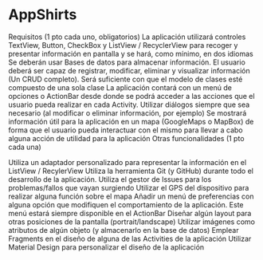 # AppShirts
Requisitos (1 pto cada uno, obligatorios)
La aplicación utilizará controles TextView, Button, CheckBox y ListView / RecyclerView para recoger y presentar información en pantalla y se hará, como mínimo, en dos idiomas
Se deberán usar Bases de datos para almacenar información. El usuario deberá ser capaz de registrar, modificar, eliminar y visualizar información (Un CRUD completo). Será suficiente con que el modelo de clases esté compuesto de una sola clase
La aplicación contará con un menú de opciones o ActionBar desde donde se podrá acceder a las acciones que el usuario pueda realizar en cada Activity. 
Utilizar diálogos siempre que sea necesario (al modificar o eliminar información, por ejemplo)
Se mostrará información útil para la aplicación en un mapa (GoogleMaps o MapBox) de forma que el usuario pueda interactuar con el mismo para llevar a cabo alguna acción de utilidad para la aplicación
Otras funcionalidades (1 pto cada una)

Utiliza un adaptador personalizado para representar la información en el ListView / RecylerView
Utiliza la herramienta Git (y GitHub) durante todo el desarrollo de la aplicación. Utiliza el gestor de Issues para los problemas/fallos que vayan surgiendo
Utilizar el GPS del dispositivo para realizar alguna función sobre el mapa
Añadir un menú de preferencias con alguna opción que modifiquen el comportamiento de la aplicación. Este menú estará siempre disponible en el ActionBar
Diseñar algún layout para otras posiciones de la pantalla (portrait/landscape)
Utilizar imágenes como atributos de algún objeto (y almacenarlo en la base de datos)
Emplear Fragments en el diseño de alguna de las Activities de la aplicación
Utilizar Material Design para personalizar el diseño de la aplicación
